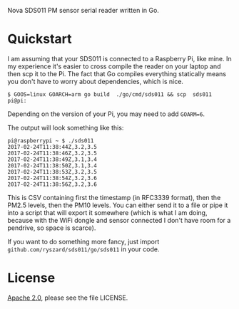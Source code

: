 Nova SDS011 PM sensor serial reader written in Go.

# Quickstart

I am assuming that your SDS011 is connected to a Raspberry Pi, like
mine. In my experience it's easier to cross compile the reader on your
laptop and then scp it to the Pi. The fact that Go compiles everything
statically means you don't have to worry about dependencies, which is
nice.

```
$ GOOS=linux GOARCH=arm go build  ./go/cmd/sds011 && scp  sds011 pi@pi:
```

Depending on the version of your Pi, you may need to add `GOARM=6`.

The output will look something like this:

```
pi@raspberrypi ~ $ ./sds011
2017-02-24T11:38:44Z,3.2,3.5
2017-02-24T11:38:46Z,3.2,3.5
2017-02-24T11:38:49Z,3.1,3.4
2017-02-24T11:38:50Z,3.1,3.4
2017-02-24T11:38:53Z,3.2,3.5
2017-02-24T11:38:54Z,3.2,3.6
2017-02-24T11:38:56Z,3.2,3.6
```

This is CSV containing first the timestamp (in RFC3339 format), then
the PM2.5 levels, then the PM10 levels. You can either send it to a
file or pipe it into a script that will export it somewhere (which is
what I am doing, because with the WiFi dongle and sensor connected I
don't have room for a pendrive, so space is scarce).

If you want to do something more fancy, just import
`github.com/ryszard/sds011/go/sds011` in your code.

# License

[Apache 2.0](https://www.tldrlegal.com/l/apache2), please see the file
LICENSE.